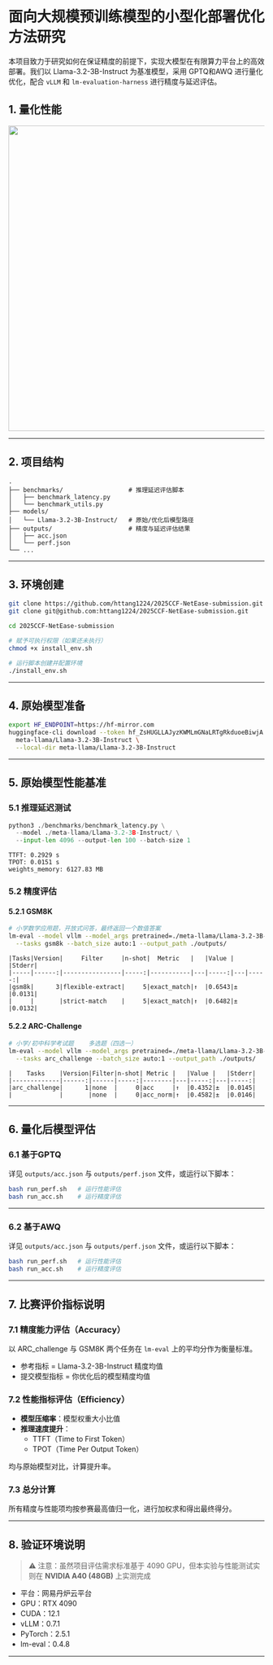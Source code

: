 # 面向大规模预训练模型的小型化部署优化方法研究

本项目致力于研究如何在保证精度的前提下，实现大模型在有限算力平台上的高效部署。我们以 Llama-3.2-3B-Instruct 为基准模型，采用 GPTQ和AWQ 进行量化优化，配合 `vLLM` 和 `lm-evaluation-harness` 进行精度与延迟评估。

## 1. 量化性能

<p align="center">
  <img src="assets/gsm_arc.png.png" width="600"/>
</p>


---

## 2. 项目结构

```
.
├── benchmarks/                  # 推理延迟评估脚本
│   ├── benchmark_latency.py
│   └── benchmark_utils.py
├── models/
│   └── Llama-3.2-3B-Instruct/   # 原始/优化后模型路径
├── outputs/                     # 精度与延迟评估结果
│   ├── acc.json
│   └── perf.json
└── ...
```

---



## 3. 环境创建

```bash
git clone https://github.com/httang1224/2025CCF-NetEase-submission.git
git clone git@github.com:httang1224/2025CCF-NetEase-submission.git

cd 2025CCF-NetEase-submission

# 赋予可执行权限（如果还未执行）
chmod +x install_env.sh

# 运行脚本创建并配置环境
./install_env.sh
```

---



## 4. 原始模型准备

```bash
export HF_ENDPOINT=https://hf-mirror.com
huggingface-cli download --token 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 --resume-download \
  meta-llama/Llama-3.2-3B-Instruct \
  --local-dir meta-llama/Llama-3.2-3B-Instruct
```

---



## 5. 原始模型性能基准

### 5.1 推理延迟测试

```python
python3 ./benchmarks/benchmark_latency.py \
  --model ./meta-llama/Llama-3.2-3B-Instruct/ \
  --input-len 4096 --output-len 100 --batch-size 1
```

```
TTFT: 0.2929 s
TPOT: 0.0151 s
weights_memory: 6127.83 MB
```



### 5.2 精度评估

#### 5.2.1 GSM8K 

```bash
# 小学数学应用题，开放式问答，最终返回一个数值答案
lm-eval --model vllm --model_args pretrained=./meta-llama/Llama-3.2-3B-Instruct/,gpu_memory_utilization=0.6,dtype=auto \
  --tasks gsm8k --batch_size auto:1 --output_path ./outputs/
```

```
|Tasks|Version|     Filter     |n-shot|  Metric   |   |Value |   |Stderr|
|-----|------:|----------------|-----:|-----------|---|-----:|---|-----:|
|gsm8k|      3|flexible-extract|     5|exact_match|↑  |0.6543|±  |0.0131|
|     |       |strict-match    |     5|exact_match|↑  |0.6482|±  |0.0132|
```

#### 5.2.2 ARC-Challenge 

```bash
# 小学/初中科学考试题 	多选题（四选一）
lm-eval --model vllm --model_args pretrained=./meta-llama/Llama-3.2-3B-Instruct/,gpu_memory_utilization=0.6,dtype=auto \
  --tasks arc_challenge --batch_size auto:1 --output_path ./outputs/
```

```
|    Tasks    |Version|Filter|n-shot| Metric |   |Value |   |Stderr|
|-------------|------:|------|-----:|--------|---|-----:|---|-----:|
|arc_challenge|      1|none  |     0|acc     |↑  |0.4352|±  |0.0145|
|             |       |none  |     0|acc_norm|↑  |0.4582|±  |0.0146|
```

---



## 6. 量化后模型评估

### 6.1 基于GPTQ

详见 `outputs/acc.json` 与 `outputs/perf.json` 文件，或运行以下脚本：

```bash
bash run_perf.sh   # 运行性能评估
bash run_acc.sh    # 运行精度评估
```

---

### 6.2  基于AWQ

详见 `outputs/acc.json` 与 `outputs/perf.json` 文件，或运行以下脚本：

```bash
bash run_perf.sh   # 运行性能评估
bash run_acc.sh    # 运行精度评估
```

---



## 7. 比赛评价指标说明

### 7.1 精度能力评估（Accuracy）

以 ARC_challenge 与 GSM8K 两个任务在 `lm-eval` 上的平均分作为衡量标准。

- 参考指标 = Llama-3.2-3B-Instruct 精度均值
- 提交模型指标 = 你优化后的模型精度均值

### 7.2 性能指标评估（Efficiency）

- **模型压缩率**：模型权重大小比值
- **推理速度提升**：
  - TTFT（Time to First Token）
  - TPOT（Time Per Output Token）

均与原始模型对比，计算提升率。

### 7.3 总分计算

所有精度与性能项均按参赛最高值归一化，进行加权求和得出最终得分。

---



## 8. 验证环境说明

> ⚠️ 注意：虽然项目评估需求标准基于 4090 GPU，但本实验与性能测试实则在 **NVIDIA A40 (48GB)** 上实测完成

- 平台：网易丹炉云平台
- GPU：RTX 4090
- CUDA：12.1
- vLLM：0.7.1
- PyTorch：2.5.1
- lm-eval：0.4.8

---

